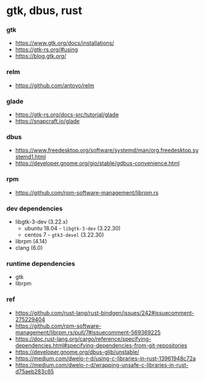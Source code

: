 gtk, dbus, rust
===

### gtk
- https://www.gtk.org/docs/installations/
- https://gtk-rs.org/#using
- https://blog.gtk.org/

### relm
- https://github.com/antoyo/relm

### glade
- https://gtk-rs.org/docs-src/tutorial/glade
- https://snapcraft.io/glade

### dbus
- https://www.freedesktop.org/software/systemd/man/org.freedesktop.systemd1.html
- https://developer.gnome.org/gio/stable/gdbus-convenience.html

### rpm
- https://github.com/rpm-software-management/librpm.rs

### dev dependencies
- libgtk-3-dev (3.22.x)
  - ubuntu 18.04 - `libgtk-3-dev` (3.22.30)
  - centos 7 - `gtk3-devel` (3.22.30)
- librpm (4.14)
- clang (6.0)

### runtime dependencies
- gtk
- librpm

### ref
- https://github.com/rust-lang/rust-bindgen/issues/242#issuecomment-275229404
- https://github.com/rpm-software-management/librpm.rs/pull/7#issuecomment-569369225
- https://doc.rust-lang.org/cargo/reference/specifying-dependencies.html#specifying-dependencies-from-git-repositories
- https://developer.gnome.org/dbus-glib/unstable/
- https://medium.com/dwelo-r-d/using-c-libraries-in-rust-13961948c72a
- https://medium.com/dwelo-r-d/wrapping-unsafe-c-libraries-in-rust-d75aeb283c65
